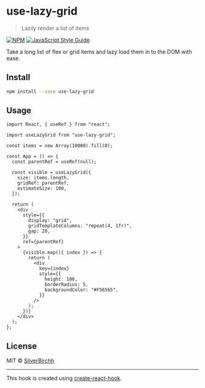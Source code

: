 # use-lazy-grid

> Lazily render a list of items

[![NPM](https://img.shields.io/npm/v/use-lazy-grid.svg)](https://www.npmjs.com/package/use-lazy-grid) [![JavaScript Style Guide](https://img.shields.io/badge/code_style-standard-brightgreen.svg)](https://standardjs.com)

Take a long list of flex or grid items and lazy load them in to the DOM with ease.

## Install

```bash
npm install --save use-lazy-grid
```

## Usage

```tsx
import React, { useRef } from "react";

import useLazyGrid from "use-lazy-grid";

const items = new Array(10000).fill(0);

const App = () => {
  const parentRef = useRef(null);

  const visible = useLazyGrid({
    size: items.length,
    gridRef: parentRef,
    estimateSize: 100,
  });

  return (
    <div
      style={{
        display: "grid",
        gridTemplateColumns: "repeat(4, 1fr)",
        gap: 20,
      }}
      ref={parentRef}
    >
      {visible.map(({ index }) => {
        return (
          <div
            key={index}
            style={{
              height: 100,
              borderRadius: 5,
              backgroundColor: "#F56565",
            }}
          />
        );
      })}
    </div>
  );
};
```

## License

MIT © [SilverBirchh](https://github.com/SilverBirchh)

---

This hook is created using [create-react-hook](https://github.com/hermanya/create-react-hook).
